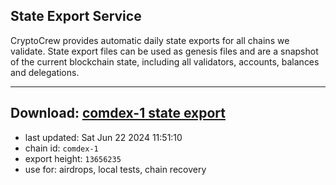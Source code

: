 ## State Export Service
CryptoCrew provides automatic daily state exports for all chains we validate. State export files can be used as genesis files and are a snapshot of the current blockchain state, including all validators, accounts, balances and delegations.

---
**Download: [comdex-1 state export](https://dl-eu2.ccvalidators.com/SERVICE/comdex/comdex-1_export_13656235.json)**
---

- last updated: Sat Jun 22 2024 11:51:10
- chain id: `comdex-1`
- export height: `13656235`
- use for: airdrops, local tests, chain recovery

